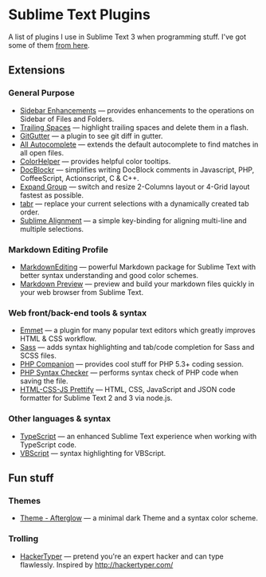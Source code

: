 Sublime Text Plugins
====================

A list of plugins I use in Sublime Text 3 when programming stuff. I've got some of them [from here](https://github.com/dreikanter/sublime-bookmarks).

## Extensions

### General Purpose
- [Sidebar Enhancements](https://github.com/titoBouzout/SideBarEnhancements) — provides enhancements to the operations on Sidebar of Files and Folders.
- [Trailing Spaces](https://github.com/SublimeText/TrailingSpaces) — highlight trailing spaces and delete them in a flash.
- [GitGutter](https://github.com/jisaacks/GitGutter) — a plugin to see git diff in gutter.
- [All Autocomplete](https://github.com/alienhard/SublimeAllAutocomplete) — extends the default autocomplete to find matches in all open files.
- [ColorHelper](https://packagecontrol.io/packages/ColorHelper) — provides helpful color tooltips.
- [DocBlockr](https://packagecontrol.io/packages/DocBlockr) — simplifies writing DocBlock comments in Javascript, PHP, CoffeeScript, Actionscript, C & C++.
- [Expand Group](https://packagecontrol.io/packages/Expand%20Group) — switch and resize 2-Columns layout or 4-Grid layout fastest as possible.
- [tabr](https://packagecontrol.io/packages/tabr) — replace your current selections with a dynamically created tab order.
- [Sublime Alignment](https://github.com/wbond/sublime_alignment) — a simple key-binding for aligning multi-line and multiple selections.

### Markdown Editing Profile
- [MarkdownEditing](https://github.com/SublimeText-Markdown/MarkdownEditing) — powerful Markdown package for Sublime Text with better syntax understanding and good color schemes.
- [Markdown Preview](https://github.com/revolunet/sublimetext-markdown-preview) — preview and build your markdown files quickly in your web browser from Sublime Text.

### Web front/back-end tools & syntax
- [Emmet](http://emmet.io) — a plugin for many popular text editors which greatly improves HTML & CSS workflow.
- [Sass](https://packagecontrol.io/packages/Sass) — adds syntax highlighting and tab/code completion for Sass and SCSS files.
- [PHP Companion](https://packagecontrol.io/packages/PHP%20Companion) — provides cool stuff for PHP 5.3+ coding session.
- [PHP Syntax Checker](https://packagecontrol.io/packages/PHP%20Syntax%20Checker) — performs syntax check of PHP code when saving the file.
- [HTML-CSS-JS Prettify](https://packagecontrol.io/packages/HTML-CSS-JS%20Prettify) — HTML, CSS, JavaScript and JSON code formatter for Sublime Text 2 and 3 via node.js.

### Other languages & syntax
- [TypeScript](https://packagecontrol.io/packages/TypeScript) — an enhanced Sublime Text experience when working with TypeScript code.
- [VBScript](https://packagecontrol.io/packages/VBScript) — syntax highlighting for VBScript.

## Fun stuff

### Themes
- [Theme - Afterglow](https://github.com/YabataDesign/afterglow-theme) — a minimal dark Theme and a syntax color scheme.

### Trolling
- [HackerTyper](https://github.com/rexxars/sublime-hacker-typer) — pretend you're an expert hacker and can type flawlessly. Inspired by http://hackertyper.com/
